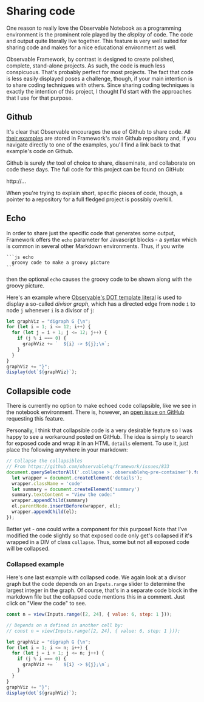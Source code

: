 # Sharing code

One reason to really love the Observable Notebook as a programming environment is the prominent role played by the *display* of code. The code and output quite literally live together. This feature is very well suited for sharing code and makes for a nice educational environment as well.

Observable Framework, by contrast is designed to create polished, complete, stand-alone projects. As such, the code is much less conspicuous. That's probably perfect for most projects. The fact that code is less easily displayed poses a challenge, though, if your main intention is to share coding techniques with others. Since sharing coding techniques is exactly the intention of this project, I thought I'd start with the approaches that I use for that purpose.

## Github

It's clear that Observable encourages the use of Github to share code. All [their examples](https://github.com/observablehq/framework/tree/main/examples) are stored in Framework's main Github repository and, if you navigate directly to one of the examples, you'll find a link back to that example's code on Github.

Github is surely *the* tool of choice to share, disseminate, and collaborate on code these days. The full code for this project can be found on GitHub:

http://...


When you're trying to explain short, specific pieces of code, though, a pointer to a repository for a full fledged project is possibly overkill.

## Echo

In order to share just the specific code that generates some output,
Framework offers the `echo` parameter for Javascript blocks - a syntax which is common in several other Markdown environments. Thus, if you write

    ```js echo
      groovy code to make a groovy picture
    ```

then the optional `echo` causes the groovy code to be shown along with the groovy picture.


Here's an example where [Observable's DOT template literal](https://observablehq.com/framework/lib/dot) is used to display a so-called *divisor graph*, which has a directed edge from node `i` to node `j` whenever `i` is a divisor of `j`:

<div class="card">

```js echo
let graphViz = "digraph G {\n";
for (let i = 1; i <= 12; i++) {
  for (let j = i + 1; j <= 12; j++) {
    if (j % i === 0) {
      graphViz += `  ${i} -> ${j};\n`;
    }
  }
}
graphViz += "}";
display(dot`${graphViz}`);
```

</div>

## Collapsible code

There is currently no option to make echoed code collapsible, like we see in the notebook environment. There is, however, an [open issue on GitHub](https://github.com/observablehq/framework/issues/833) requesting this feature.

Personally, I think that collapsible code is a very desirable feature so I was happy to see a workaround posted on GitHub. The idea is simply to search for exposed code and wrap it in an HTML `details` element. To use it, just place the following anywhere in your markdown:

```js echo
// Collapse the collapsibles
// From https://github.com/observablehq/framework/issues/833
document.querySelectorAll('.collapse > .observablehq-pre-container').forEach(el => {
  let wrapper = document.createElement('details');
  wrapper.className = 'code'
  let summary = document.createElement('summary')
  summary.textContent = "View the code:"
  wrapper.appendChild(summary)
  el.parentNode.insertBefore(wrapper, el);
  wrapper.appendChild(el);
});
```

Better yet - one could write a component for this purpose! Note that I've modified the code slightly so that exposed code only get's collapsed if it's wrapped in a DIV of class `collapse`. Thus, some but not all exposed code will be collapsed.

### Collapsed example

Here's one last example with collapsed code. We again look at a divisor graph but the code depends on an `Inputs.range` slider to determine the largest integer in the graph. Of course, that's in a separate code block in the markdown file but the collapsed code mentions this in a comment. Just click on "View the code" to see.


<div class="card collapse">

```js
const n = view(Inputs.range([2, 24], { value: 6, step: 1 }));
```

```js echo
// Depends on n defined in another cell by:
// const n = view(Inputs.range([2, 24], { value: 6, step: 1 }));

let graphViz = "digraph G {\n";
for (let i = 1; i <= n; i++) {
  for (let j = i + 1; j <= n; j++) {
    if (j % i === 0) {
      graphViz += `  ${i} -> ${j};\n`;
    }
  }
}
graphViz += "}";
display(dot`${graphViz}`);
```

</div>
